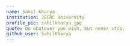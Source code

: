 ```yaml
---
name: Sahil Kharya
institution: JECRC University
profile_pic: sahilkharya.jpg
quote: Do whatever you wish, but never stop.
github_user: SahilKharya
---
```

